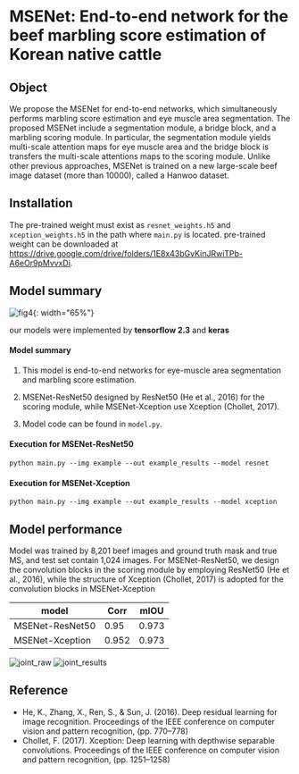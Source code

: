 
# MSENet: End-to-end network for the beef marbling score estimation of Korean native cattle

 
## Object

We propose the MSENet for end-to-end networks, which simultaneously performs marbling score estimation and eye muscle area segmentation. The proposed MSENet include a segmentation module, a bridge block, and a marbling scoring module. In particular, the segmentation module yields multi-scale attention maps for eye muscle area and the bridge block is transfers the multi-scale attentions maps to the scoring module. Unlike other previous approaches, MSENet is trained on a new large-scale beef image dataset (more than 10000), called a Hanwoo dataset.

##  Installation
The pre-trained weight must exist as `resnet_weights.h5` and  `xception_weights.h5` in the path where `main.py` is located. pre-trained weight can be downloaded at https://drive.google.com/drive/folders/1E8x43bGvKinJRwiTPb-A6eOr9pMvvxDi.
## Model summary

![fig4](https://user-images.githubusercontent.com/71325306/129844067-98c71703-c483-4c7f-ab37-b95a3902944c.png){: width="65%"}
  
our models were implemented by **tensorflow 2.3** and **keras**

 #### Model summary

1. This model is end-to-end networks for eye-muscle area segmentation and marbling score estimation.

2. MSENet-ResNet50 designed by ResNet50 (He et al., 2016) for the scoring module, while MSENet-Xception use Xception (Chollet, 2017).

3. Model code can be found in `model.py`.

####   Execution for MSENet-ResNet50
```
python main.py --img example --out example_results --model resnet
```

####   Execution for MSENet-Xception
```
python main.py --img example --out example_results --model xception
```
  

## Model performance

Model was trained by 8,201 beef images and ground truth mask and true MS,
and test set contain 1,024 images. For MSENet-ResNet50, we design the convolution blocks in the scoring module by employing ResNet50 (He et al., 2016), while the structure of Xception (Chollet, 2017) is adopted for the convolution blocks in MSENet-Xception

  

|model|Corr|mIOU|
|-----|--------|----|
|MSENet-ResNet50|0.95|0.973 |
|MSENet-Xception|0.952|0.973 |

![joint_raw](https://user-images.githubusercontent.com/71325306/119126744-5e86e600-ba6e-11eb-8b07-1e6c155fa7e6.png)
![joint_results](https://user-images.githubusercontent.com/71325306/119126717-5464e780-ba6e-11eb-9a01-1dbb60e10e51.png)

## Reference

- He, K., Zhang, X., Ren, S., & Sun, J. (2016). Deep residual learning for image recognition. Proceedings of the IEEE conference on computer vision and pattern recognition, (pp. 770–778)
- Chollet, F. (2017). Xception: Deep learning with depthwise separable convolutions. Proceedings of the IEEE conference on computer vision and pattern recognition, (pp. 1251–1258)

